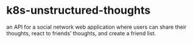 # k8s-unstructured-thoughts
an API for a social network web application where users can share their thoughts, react to friends’ thoughts, and create a friend list.
